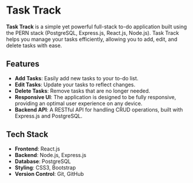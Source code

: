 # Task Track

**Task Track** is a simple yet powerful full-stack to-do application built using the PERN stack (PostgreSQL, Express.js, React.js, Node.js). Task Track helps you manage your tasks efficiently, allowing you to add, edit, and delete tasks with ease. 

## Features

- **Add Tasks**: Easily add new tasks to your to-do list.
- **Edit Tasks**: Update your tasks to reflect changes.
- **Delete Tasks**: Remove tasks that are no longer needed.
- **Responsive UI**: The application is designed to be fully responsive, providing an optimal user experience on any device.
- **Backend API**: A RESTful API for handling CRUD operations, built with Express.js and PostgreSQL.

## Tech Stack

- **Frontend**: React.js
- **Backend**: Node.js, Express.js
- **Database**: PostgreSQL
- **Styling**: CSS3, Bootstrap
- **Version Control**: Git, GitHub

